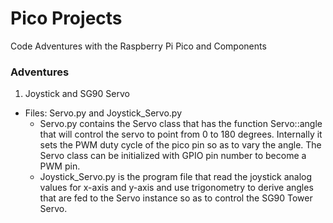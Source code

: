 # Pico Projects
Code Adventures with the Raspberry Pi Pico and Components

### Adventures

1. Joystick and SG90 Servo
- Files: Servo.py and Joystick_Servo.py
  - Servo.py contains the Servo class that has the function Servo::angle that will control the servo to point from 0 to 180 degrees. Internally it sets the PWM duty cycle of the pico pin so as to vary the angle. The Servo class can be initialized with GPIO pin number to become a PWM pin.
  - Joystick_Servo.py is the program file that read the joystick analog values for x-axis and y-axis and use trigonometry to derive angles that are fed to the Servo instance so as to control the SG90 Tower Servo.
